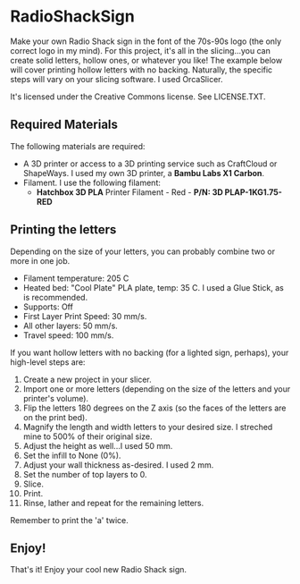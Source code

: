 # RadioShackSign

Make your own Radio Shack sign in the font of the 70s-90s logo (the only correct logo in my mind).  For this project, it's all in the slicing...you can create solid letters, hollow ones, or whatever you like!  The example below will cover printing hollow letters with no backing.  Naturally, the specific steps will vary on your slicing software.  I used OrcaSlicer.

It's licensed under the Creative Commons license.  See LICENSE.TXT.

## Required Materials

The following materials are required:

- A 3D printer or access to a 3D printing service such as CraftCloud or ShapeWays.  I used my own 3D printer, a **Bambu Labs X1 Carbon**.
- Filament.  I use the following filament:
    - **Hatchbox 3D PLA** Printer Filament - Red - **P/N: 3D PLAP-1KG1.75-RED**

## Printing the letters

Depending on the size of your letters, you can probably combine two or more in one job.  

* Filament temperature: 205 C
* Heated bed: "Cool Plate" PLA plate, temp: 35 C.  I used a Glue Stick, as is recommended.
* Supports: Off
* First Layer Print Speed: 30 mm/s.
* All other layers: 50 mm/s.
* Travel speed: 100 mm/s.

If you want hollow letters with no backing (for a lighted sign, perhaps), your high-level steps are:

1. Create a new project in your slicer.
1. Import one or more letters (depending on the size of the letters and your printer's volume).
1. Flip the letters 180 degrees on the Z axis (so the faces of the letters are on the print bed).
1. Magnify the length and width letters to your desired size.  I streched mine to 500% of their original size.
1. Adjust the height as well...I used 50 mm.
1. Set the infill to None (0%).
1. Adjust your wall thickness as-desired.  I used 2 mm.
1. Set the number of top layers to 0.
1. Slice.
1. Print.
1. Rinse, lather and repeat for the remaining letters.

Remember to print the 'a' twice.

## Enjoy!

That's it!  Enjoy your cool new Radio Shack sign.  
